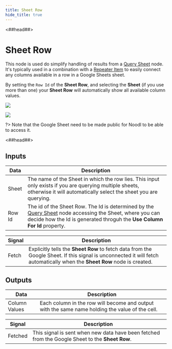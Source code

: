 ```yaml
---
title: Sheet Row
hide_title: true
---
```


<##head##>

# Sheet Row

This node is used do simplify handling of results from a [Query Sheet](/library/modules/gsheets/node-docs/sheet-row) node. It's typically used in a combination with a [Repeater Item](/nodes/ui-controls/repeater-item) to easily connect any columns available in a row in a Google Sheets sheet.

By setting the `Row Id` of the **Sheet Row**, and selecting the **Sheet** (if you use more than one) your **Sheet Row** will automatically show all available column values.

<div className="ndl-image-with-background l">

![](/library/modules/gsheets/node-docs/sheet-row/sheet-row-1.png)

</div>

<div className="ndl-image-with-background l">

![](/library/modules/gsheets/node-docs/sheet-row/sheet-row-2.png)

</div>

?> Note that the Google Sheet need to be made public for Noodl to be able to access it.

<##head##>

## Inputs

| Data                                     | Description                                                                                                                                                                                                                           |
| ---------------------------------------- | ------------------------------------------------------------------------------------------------------------------------------------------------------------------------------------------------------------------------------------- |
| <span className="ndl-data">Sheet</span>  | The name of the Sheet in which the row lies. This input only exists if you are querying multiple sheets, otherwise it will automatically select the sheet you are querying.                                                           |
| <span className="ndl-data">Row Id</span> | The id of the Sheet Row. The Id is determined by the [Query Sheet](/library/modules/gsheets/node-docs/query-sheet) node accessing the Sheet, where you can decide how the Id is generated throguh the **Use Column For Id** property. |

| Signal                                    | Description                                                                                                                                                               |
| ----------------------------------------- | ------------------------------------------------------------------------------------------------------------------------------------------------------------------------- |
| <span className="ndl-signal">Fetch</span> | Explicitly tells the **Sheet Row** to fetch data from the Google Sheet. If this signal is unconnected it will fetch automatically when the **Sheet Row** node is created. |

## Outputs

| Data                                            | Description                                                                                     |
| ----------------------------------------------- | ----------------------------------------------------------------------------------------------- |
| <span className="ndl-data">Column Values</span> | Each column in the row will become and output with the same name holding the value of the cell. |

| Signal                                      | Description                                                                                     |
| ------------------------------------------- | ----------------------------------------------------------------------------------------------- |
| <span className="ndl-signal">Fetched</span> | This signal is sent when new data have been fetched from the Google Sheet to the **Sheet Row**. |
